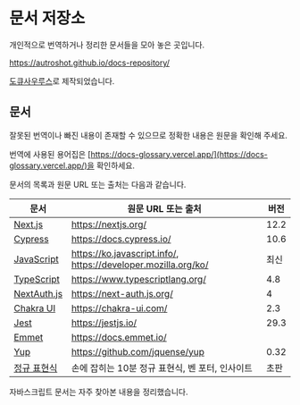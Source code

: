 # 문서 저장소

개인적으로 번역하거나 정리한 문서들을 모아 놓은 곳입니다.

https://autroshot.github.io/docs-repository/

[도큐사우루스](https://docusaurus.io/)로 제작되었습니다.

## 문서

잘못된 번역이나 빠진 내용이 존재할 수 있으므로 정확한 내용은 원문을 확인해 주세요.

번역에 사용된 용어집은 [https://docs-glossary.vercel.app/](https://docs-glossary.vercel.app/)을 확인하세요.

문서의 목록과 원문 URL 또는 출처는 다음과 같습니다.

| 문서                                                         | 원문 URL 또는 출처                                           | 버전 |
| ------------------------------------------------------------ | ------------------------------------------------------------ | ---- |
| [Next.js](https://autroshot.github.io/docs-repository/docs/next-js) | https://nextjs.org/                                          | 12.2 |
| [Cypress](https://autroshot.github.io/docs-repository/docs/cypress) | https://docs.cypress.io/                                     | 10.6 |
| [JavaScript](https://autroshot.github.io/docs-repository/docs/miscellaneous/javascript/배열과-메서드) | https://ko.javascript.info/, https://developer.mozilla.org/ko/ | 최신 |
| [TypeScript](https://autroshot.github.io/docs-repository/docs/miscellaneous/typescript) | https://www.typescriptlang.org/                              | 4.8  |
| [NextAuth.js](https://autroshot.github.io/docs-repository/docs/miscellaneous/next-auth-js) | https://next-auth.js.org/                                    | 4    |
| [Chakra UI](https://autroshot.github.io/docs-repository/docs/miscellaneous/chakra-ui) | https://chakra-ui.com/                                       | 2.3  |
| [Jest](https://autroshot.github.io/docs-repository/docs/miscellaneous/jest) | https://jestjs.io/                                           | 29.3 |
| [Emmet](https://autroshot.github.io/docs-repository/docs/miscellaneous/emmet) | https://docs.emmet.io/                                       |      |
| [Yup](https://autroshot.github.io/docs-repository/docs/miscellaneous/yup) | https://github.com/jquense/yup                               | 0.32 |
| [정규 표현식](https://autroshot.github.io/docs-repository/docs/miscellaneous/regular-expression) | 손에 잡히는 10분 정규 표현식, 벤 포터, 인사이트              | 초판 |

자바스크립트 문서는 자주 찾아본 내용을 정리했습니다.
